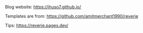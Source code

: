 Blog website: https://jhuso7.github.io/

Templates are from: https://github.com/amitmerchant1990/reverie

Tips: https://reverie.pages.dev/
